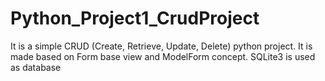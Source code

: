 # Python_Project1_CrudProject
It is a simple CRUD (Create, Retrieve, Update, Delete) python project. It is made based on Form base view and ModelForm concept. SQLite3 is used as database
